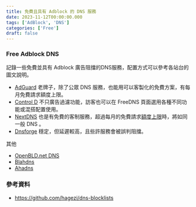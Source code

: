 ```yaml
---
title: 免費且具有 Adblock 的 DNS 服務
date: 2023-11-12T00:00:00.000
tags: ['AdBlock', 'DNS']
categories: ['Free']
draft: false
---
```


### Free Adblock DNS

記錄一些免費並具有 Adblock 廣告阻擋的DNS服務，配置方式可以參考各站台的圖文說明。
- [AdGuard](https://adguard-dns.io/zh_tw/public-dns.html "AdGuard")
  老牌子，除了公眾 DNS 服務，也能用可以客製化的免費方案，有每月免費請求額度上限。
- [Control D](https://controld.com/ "Control D")
  不只廣告過濾功能，訪客也可以在 FreeDNS 頁面選用各種不同功能或混搭配置使用。
- [NextDNS](https://nextdns.io/zht "NextDNS")
  也是有免費的客制服務，超過每月的免費請求[額度上限](https://help.nextdns.io/t/p8hmvaw/what-happens-after-300k-queries)時，將如同一般 DNS 。
- [Dnsforge](https://dnsforge.de/ "Dnsforge")
  穩定，但延遲較高，且些許服務會被誤判阻擋。
  
其他
- [OpenBLD.net DNS](https://openbld.net/ "OpenBLD.net DNS")
- [Blahdns](https://blahdns.com "Blahdns")
- [Ahadns](https://ahadns.com/ "ahadns")

### 參考資料
- <https://github.com/hagezi/dns-blocklists>

